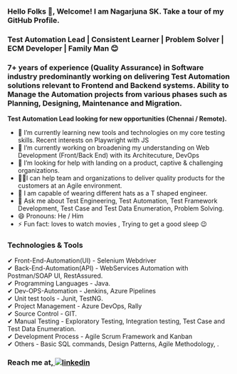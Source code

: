 
### Hello Folks 👋, Welcome! I am Nagarjuna SK. Take a tour of my GitHub Profile.
### Test Automation Lead | Consistent Learner | Problem Solver | ECM Developer | Family Man 😊
### 7+ years of experience (Quality Assurance) in Software industry predominantly working on delivering Test Automation solutions relevant to Frontend and Backend systems. Ability to Manage the Automation projects from various phases such as Planning, Designing, Maintenance and Migration.

<b>Test Automation Lead looking for new opportunities (Chennai / Remote).</b>


- 🌱 I’m currently learning new tools and technologies on my core testing skills. Recent interests on Playwright with JS
- 🔭 I’m currently working on broadening my understanding on Web Development (Front/Back End) with its Architecuture, DevOps
- 🤔 I’m looking for help with landing on a product, captive & challenging organizations.
- 🧑‍💻I can help team and organizations to deliver quality products for the customers at an Agile environment.
- 🎩 I am capable of wearing different hats as a T shaped engineer.
- 💬 Ask me about Test Engineering, Test Automation, Test Framework Development, Test Case and Test Data Enumeration, Problem Solving. 
- 😄 Pronouns: He / Him 
- ⚡ Fun fact: loves to watch movies , Trying to get a good sleep :wink:  


### Technologies & Tools

✔ Front-End-Automation(UI)  - Selenium Webdriver<br>
✔ Back-End-Automation(API)  - WebServices Automation with Postman/SOAP UI, RestAssured.<br>
✔ Programming Languages     - Java.<br>
✔ Dev-OPS-Automation        - Jenkins, Azure Pipelines<br>
✔ Unit test tools           - Junit, TestNG.<br>
✔ Project Management        - Azure DevOps, Rally<br>
✔ Source Control            - GIT.<br>
✔ Manual Testing            - Exploratory Testing, Integration testing, Test Case and Test Data Enumeration.<br>
✔ Development Process       - Agile Scrum Framework and Kanban<br>
✔ Others                    - Basic SQL commands, Design Patterns, Agile Methodology, .<br>


### Reach me at,<a href="https://www.linkedin.com/in/nagarjuna-sk-80214b169/" rel="nofollow noreferrer">  <img src="https://img.shields.io/badge/LinkedIn-0077B5?style=for-the-badge&logo=linkedin&logoColor=white" alt="linkedin"></a> &nbsp;
   










